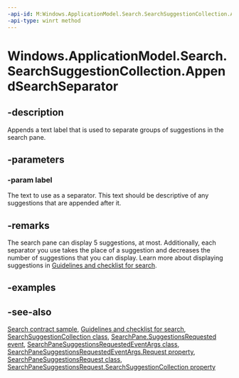 ```yaml
---
-api-id: M:Windows.ApplicationModel.Search.SearchSuggestionCollection.AppendSearchSeparator(System.String)
-api-type: winrt method
---
```


<!-- Method syntax
public void AppendSearchSeparator(System.String label)
-->

# Windows.ApplicationModel.Search.SearchSuggestionCollection.AppendSearchSeparator

## -description
Appends a text label that is used to separate groups of suggestions in the search pane.

## -parameters
### -param label
The text to use as a separator. This text should be descriptive of any suggestions that are appended after it.

## -remarks
The search pane can display 5 suggestions, at most. Additionally, each separator you use takes the place of a suggestion and decreases the number of suggestions that you can display. Learn more about displaying suggestions in [Guidelines and checklist for search](https://docs.microsoft.com/windows/uwp/controls-and-patterns/search).




## -examples

## -see-also
[Search contract sample](https://github.com/microsoftarchive/msdn-code-gallery-microsoft/tree/master/Official%20Windows%20Platform%20Sample/Windows%208.1%20Store%20app%20samples/99866-Windows%208.1%20Store%20app%20samples/Search%20contract%20sample), [Guidelines and checklist for search](https://docs.microsoft.com/windows/uwp/controls-and-patterns/search), [SearchSuggestionCollection class](searchsuggestioncollection.md), [SearchPane.SuggestionsRequested event](searchpane_suggestionsrequested.md), [SearchPaneSuggestionsRequestedEventArgs class](searchpanesuggestionsrequestedeventargs.md), [SearchPaneSuggestionsRequestedEventArgs.Request property](searchpanesuggestionsrequestedeventargs_request.md), [SearchPaneSuggestionsRequest class](searchpanesuggestionsrequest.md), [SearchPaneSuggestionsRequest.SearchSuggestionCollection property](searchpanesuggestionsrequest_searchsuggestioncollection.md)
